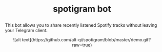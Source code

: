 # <p align="center"> spotigram bot 

This bot allows you to share recently listened Spotify tracks without leaving your Telegram client.

<p align="center"> ![alt text](https://github.com/alt-qi/spotigram/blob/master/demo.gif?raw=true) 
